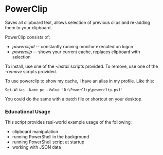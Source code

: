 # PowerClip

Saves all clipboard text, allows selection of previous clips and re-adding them to your clipboard.

PowerClip consists of:
- *powerclipd* -- constantly running monitor executed on logon
- *powerclip* -- shows your current cache, replaces clipboard with selection

To install, use one of the _-install_ scripts provided. To remove, use one of the _-remove_ scripts provided.

To use powerclip to show my cache, I have an alias in my profile. Like this:

`Set-Alias -Name pc -Value 'D:\PowerClip\powerclip.ps1'`

You could do the same with a batch file or shortcut on your desktop.

### Educational Usage

This script provides real-world example usage of the following:
- clipboard manipulation
- running PowerShell in the background
- running PowerShell script at startup
- working with JSON data
